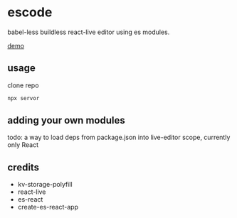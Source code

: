 # escode

babel-less buildless react-live editor using es modules.

[demo](https://modest-blackwell-0b7d4c.netlify.com/)

## usage

clone repo

```sh
npx servor
```

## adding your own modules

todo: a way to load deps from package.json into live-editor scope, currently only React

## credits

* kv-storage-polyfill
* react-live
* es-react
* create-es-react-app
